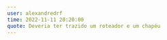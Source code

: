 ```yaml
---
user: alexandredrf
time: 2022-11-11 20:20:00
quote: Deveria ter trazido um roteador e um chapéu
---
```

